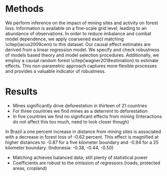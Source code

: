 
# Methods

We perform inference on the impact of mining sites and activity on forest loss. Information is available on a fine-scale grid level, leading to an abundance of observations. In order to reduce imbalance and combat model dependence, we apply coarsened exact matching \citep{iacus2009cem} to this dataset. Our causal effect estimates are derived from a linear regression model. We specify and check robustness of models based theory and model selection procedures. Additionally, we employ a causal random forest \citep{wagner2018estimation} to estimate effects. This non-parametric approach captures more flexible processes and provides a valuable indicator of robustness.

# Results

- Mines significantly drive deforestation in thirteen of 21 countries
- For three countries we find mines as a deterrent to deforestation
- In five countries we find no significant effects from mining
(Interactions do not affect this too much, need to look closer though)

In Brazil a one percent increase in distance from mining sites is associated with a decrease in forest loss of -0.62 percent. This effect is magnified at higher distances to -0.87 for a five kilometer boundary and -0.94 for a 25 kilometer boundary.
(Indonesia: -0.38, -0.44, -0.50)

- Matching achieves balanced data, still plenty of statistical power
- Coefficients are robust to the omission of regressors (roads, protected areas, cropland)
